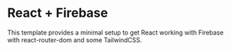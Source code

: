# React + Firebase

This template provides a minimal setup to get React working with Firebase with react-router-dom and some TailwindCSS.
